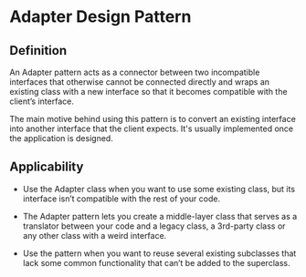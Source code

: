 # Adapter Design Pattern
## Definition
An Adapter pattern acts as a connector between two incompatible interfaces that otherwise cannot be connected directly 
and wraps an existing class with a new interface so that it becomes compatible with the client’s interface.

The main motive behind using this pattern is to convert an existing interface into another interface that the client 
expects. It's usually implemented once the application is designed.

## Applicability
- Use the Adapter class when you want to use some existing class, but its interface isn’t compatible with the rest of 
your code.

- The Adapter pattern lets you create a middle-layer class that serves as a translator between your code and a 
legacy class, a 3rd-party class or any other class with a weird interface.

- Use the pattern when you want to reuse several existing subclasses that lack some common functionality that can’t be 
added to the superclass.
